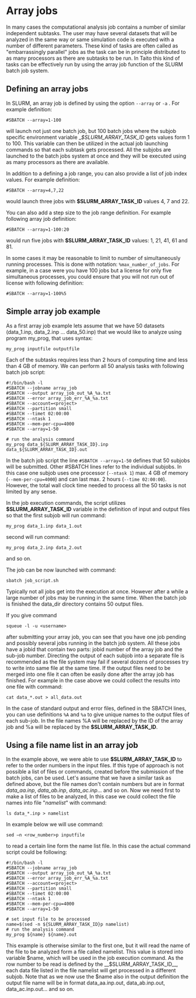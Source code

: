 # Array jobs

In many cases the computational analysis job contains a number of similar independent subtasks. The user may have several datasets that will be analyzed in the same way or same simulation code is executed with a number of different parameters. These kind of tasks are often called as "embarrassingly parallel" jobs as the task can be in principle distributed to as many processors as there are subtasks to be run. In Taito this kind of tasks can be effectively run by using the array job function of the SLURM batch job system.

## Defining an array jobs

In SLURM, an array job is defined by using the option `--array` or `-a` . For example definition:

```
#SBATCH --array=1-100
```
will launch not just one batch job, but 100 batch jobs where the subjob specific environment variable __$SLURM_ARRAY_TASK_ID_ gets values form 1 to 100. This variable can then be utilized in the actual job launching commands so that each subtask gets processed. All the subjobs are launched to the batch jobs system at once and they will be executed using as many processors as there are available.

In addition to a defining a job range, you can also provide a list of job index values. For example definition:

```
#SBATCH --array=4,7,22
```
would launch three jobs with __$SLURM_ARRAY_TASK_ID__ values 4, 7 and 22.

You can also add a step size to the job range definition. For example following array job definition:
```
#SBATCH --array=1-100:20
```
would run five jobs with __$SLURM_ARRAY_TASK_ID__ values: 1, 21, 41, 61 and 81.

In some cases it may be reasonable to limit to number of simultaneously running processes. This is done with notation: `%max_number_of_jobs`. For example, in a case were you have 100 jobs but a license for only five simultaneous processes, you could ensure that you will not run out of license with following definition:
```
#SBATCH --array=1-100%5
```
 
## Simple array job example

As a first array job example lets assume that we have 50 datasets (data_1.inp, data_2.inp … data_50.inp) that we would like to analyze using program my_prog, that uses syntax:
```
my_prog inputfile outputfile
```
Each of the subtasks requires less than 2 hours of computing time and less than 4 GB of memory. We can perform all 50 analysis tasks with following batch job script:
```
#!/bin/bash -l
#SBATCH --jobname array_job
#SBATCH --output array_job_out_%A_%a.txt
#SBATCH --error array_job_err_%A_%a.txt
#SBATCH --account=<project>
#SBATCH --partition small
#SBATCH --timet 02:00:00
#SBATCH --ntask 1
#SBATCH --mem-per-cpu=4000
#SBATCH --array=1-50

# run the analysis command
my_prog data_${SLURM_ARRAY_TASK_ID}.inp data_${SLURM_ARRAY_TASK_ID}.out
```
In the batch job script the line `#SBATCH --array=1-50` defines that 50 subjobs will be submitted. Other #SBATCH lines refer to the individual subjobs. In this case one subjob uses one processor (`--ntask 1`) max. 4 GB of memory (`--mem-per-cpu=4000`) and can last max. 2 hours (`--time 02:00:00`). However, the total wall clock time needed to process all the 50 tasks is not limited by any sense.

In the job execution commands, the script utilizes __$SLURM_ARRAY_TASK_ID__ variable in the definition of input and output files so that the first subjob will run command:
```
my_prog data_1.inp data_1.out
```
second will run command:
```
my_prog data_2.inp data_2.out
```
and so on.

The job can be now launched with command:
```
sbatch job_script.sh
```
Typically not all jobs get into the execution at once. However after a while a large number of jobs may be running in the same time. When the batch job is finished the data_dir directory contains 50 output files.

If you give command 
```
squeue -l -u <username>
```
after submitting your array job, you can see that you have one job pending and possibly several jobs running in the batch job system. All these jobs have a jobid that contain two parts: jobid number of the array job and the sub-job number. Directing the output of each subjob into a separate file is recommended as the file system may fail if several dozens of processes try to write into same file at the same time. If the output files need to be merged into one file it can often be easily done after the array job has finished. For example in the case above we could collect the results into one file with command:
```
cat data_*.out > all_data.out
```
In the case of standard output and error files, defined in the SBATCH lines,  you can use definitions `%A` and `%a` to give unique names to the output files of each sub-job. In the file names %A will be replaced by the ID of the array job and %a will be replaced by the __$SLURM_ARRAY_TASK_ID__.

## Using a file name list in an array job

In the example above, we were able to use __$SLURM_ARRAY_TASK_ID__ to refer to the order numbers in the input files. If this type of approach is not possible a list of files or commands, created before the submission of the batch jobs, can be used. Let's assume that we have a similar task as defined above, but the file names don't contain numbers but are in format _data_aa.inp_, _data_ab.inp_, _data_ac.inp_… and so on. Now we need first to make a list of files to be analyzed, In this case we could collect the file names into file "_namelist_" with command:
```
ls data_*.inp > namelist
```
In example below we will use command:
```
sed –n <row_number>p inputfile
```
to read a certain line form the name list file. In this case the actual command script could be following:
```
#!/bin/bash -l
#SBATCH --jobname array_job
#SBATCH --output array_job_out_%A_%a.txt
#SBATCH --error array_job_err_%A_%a.txt
#SBATCH --account=<project>
#SBATCH --partition small
#SBATCH --timet 02:00:00
#SBATCH --ntask 1
#SBATCH --mem-per-cpu=4000
#SBATCH --array=1-50

# set input file to be processed
name=$(sed -n ${SLURM_ARRAY_TASK_ID}p namelist)
# run the analysis command
my_prog ${name} ${name}.out
```
This example is otherwise similar to the first one, but it will read the name of the file to be analyzed form a file called namelist. This value is stored into variable $name, which will be used in the job execution command. As the row number to be read is defined by the __$SLURM_ARRAY_TASK_ID__, each data file listed in the file namelist will get processed in a different subjob. Note that as we now use the $name also in the output definition the output file name will be in format data_aa.inp.out, data_ab.inp.out, data_ac.inp.out… and so on.

 
